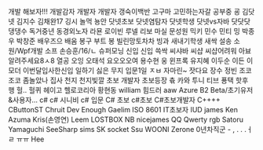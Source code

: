 개발 해보자!!!
개발감자
개발자
개발자
갱숙이백반
고구마
고민하는자갈
공부중
굥
김닷넷
김지수
김채완17
깅시
놀먹
뇽안
닷넷초보
닷넷염탐자
닷넷학생
닷넷vs자바
닷닷닷
댕댕수
독거중년
동경외노자
라묜
로이빈
루넬
리보
마실
문성원
믹키
민수
민티
밍
박종우
박창준
배우즈으
배움
봉구
부트
봉
빌린망토차차
빙과
새내기학생
새싹
설송
소원/Wpf개발
소프
손승훈/16/ㄴ
슈퍼모닝
신입
신입
쓱싹
씨샤바
씨샵
씨샵어려워
아뵤
알려주세요8ㅅ8
열공
오잉
오태석
요오오오여
용수현
웅
윈프록
유지혜
이두순
이든
이모더
이번달입사한신입
일하기 싫은 무지
입문1일
ㅈㅂ
자마린~
잣다요
장수
정빈
조코조코
좀놀았나
집사
천지
천지빛깔
초보 개발자
초보등장
츆
카와
투니
티브
푱택
핫후
행
헐..
헐퀴
헤이고
헬로코리아
황현동 william
힘드러
aaw
Azure
B2
Beta/초기유저&사용자...
c#
c# 시니비
c# 입문
C# 초보
c#초보
C#초보개발자
C++++
CButtonST
Chruit
Dev
Enough
Gaelim
ISO 8601
IT초보자
IUD
james
Ken Azuma
Kris(손영연)
Leem
LOSTBOX
NB
nicejames
QQ
Qwerty
rgb
Satoru Yamaguchi
SeeSharp
sims
SK
socket
Ssu
WOONI
Zerone
0년차직군
_-_
,
.
.
.ㅓㄹ
ㅠㅠ
Hee

